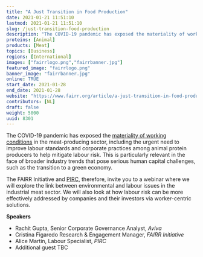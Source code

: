 ```yaml
---
title: "A Just Transition in Food Production"
date: 2021-01-21 11:51:10
lastmod: 2021-01-21 11:51:10
slug: /just-transition-food-production
description: "The COVID-19 pandemic has exposed the materiality of working conditions in the meat-producing sector, including the urgent need to improve labour standards and corporate practices among animal protein producers to help mitigate labour risk. This is particularly relevant in the face of broader industry trends that pose serious human capital challenges, such as the transition to a green economy."
proteins: [Animal]
products: [Meat]
topics: [Business]
regions: [International]
images: ["fairrlogo.png","fairrbanner.jpg"]
featured_image: "fairrlogo.png"
banner_image: "fairrbanner.jpg"
online: TRUE
start_date: 2021-01-28
end_date: 2021-01-28
website: "https://www.fairr.org/article/a-just-transition-in-food-production/"
contributors: [NL]
draft: false
weight: 5000
uuid: 8301
---
```

<p>The COVID-19 pandemic has exposed the <a href="https://www.fairr.org/index/index-in-action/">materiality of working conditions</a> in the meat-producing sector, including the urgent need to improve labour standards and corporate practices among animal protein producers to help mitigate labour risk. This is particularly relevant in the face of broader industry trends that pose serious human capital challenges, such as the transition to a green economy.</p>
<p>The FAIRR Initiative and <a href="http://www.pirc.co.uk/">PIRC</a>, therefore, invite you to a webinar where we will explore the link between environmental and labour issues in the industrial meat sector. We will also look at how labour risk can be more effectively addressed by companies and their investors via worker-centric solutions.</p>
<p><strong>Speakers</strong></p>
<ul>
<li>Rachit Gupta, Senior Corporate Governance Analyst, <em>Aviva</em></li>
<li>Cristina Figaredo Research & Engagement Manager, <em>FAIRR Initiative</em></li>
<li>Alice Martin, Labour Specialist, <em>PIRC</em></li>
<li>Additional guest TBC</li>
</ul>
